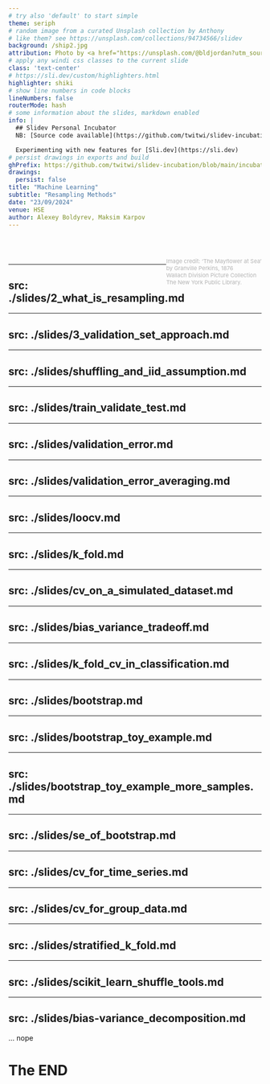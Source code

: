```yaml
---
# try also 'default' to start simple
theme: seriph
# random image from a curated Unsplash collection by Anthony
# like them? see https://unsplash.com/collections/94734566/slidev
background: /ship2.jpg
attribution: Photo by <a href="https://unsplash.com/@bldjordan?utm_source=unsplash&utm_medium=referral&utm_content=creditCopyText">Jordan Billard</a> on <a href="https://unsplash.com/s/photos/mont-blanc?utm_source=unsplash&utm_medium=referral&utm_content=creditCopyText">Unsplash</a>
# apply any windi css classes to the current slide
class: 'text-center'
# https://sli.dev/custom/highlighters.html
highlighter: shiki
# show line numbers in code blocks
lineNumbers: false
routerMode: hash
# some information about the slides, markdown enabled
info: |
  ## Slidev Personal Incubator
  NB: [Source code available](https://github.com/twitwi/slidev-incubation)

  Experimenting with new features for [Sli.dev](https://sli.dev)
# persist drawings in exports and build
ghPrefix: https://github.com/twitwi/slidev-incubation/blob/main/incubator/
drawings:
  persist: false
title: "Machine Learning"
subtitle: "Resampling Methods"
date: "23/09/2024"
venue: HSE
author: Alexey Boldyrev, Maksim Karpov
---
```


# <span v-html="$slidev.configs.title?.replaceAll(' ', '<br/>')"></span>
# <span v-html="$slidev.configs.subtitle?.replaceAll(' ', '<br/>')"></span>
# <span style="font-size:18.0pt" v-html="$slidev.configs.author?.replaceAll(' ', '<br/>')"></span>

<span style="font-size:18.0pt" v-html="$slidev.configs.date?.replaceAll(' ', '<br/>')"></span>

<div>
<br>
<span style="color:#b3b3b3ff; font-size: 11px; float: right;">Image credit: ‘The Mayﬂower at Sea’<br> by Granville Perkins, 1876<br>
Wallach Division Picture Collection<br> The New York Public Library.
</span>
</div>

<style>
  :deep(footer) { padding-bottom: 3em !important; }
</style>

---
src: ./slides/2_what_is_resampling.md
---

---
src: ./slides/3_validation_set_approach.md
---

---
src: ./slides/shuffling_and_iid_assumption.md
---

---
src: ./slides/train_validate_test.md
---

---
src: ./slides/validation_error.md
---

---
src: ./slides/validation_error_averaging.md
---

---
src: ./slides/loocv.md
---

---
src: ./slides/k_fold.md
---

---
src: ./slides/cv_on_a_simulated_dataset.md
---

---
src: ./slides/bias_variance_tradeoff.md
---

---
src: ./slides/k_fold_cv_in_classification.md
---

---
src: ./slides/bootstrap.md
---

---
src: ./slides/bootstrap_toy_example.md
---

---
src: ./slides/bootstrap_toy_example_more_samples.md
---

---
src: ./slides/se_of_bootstrap.md
---

---
src: ./slides/cv_for_time_series.md
---

---
src: ./slides/cv_for_group_data.md
---

---
src: ./slides/stratified_k_fold.md
---

---
src: ./slides/scikit_learn_shuffle_tools.md
---

---
src: ./slides/bias-variance_decomposition.md
---

... nope

# The END
